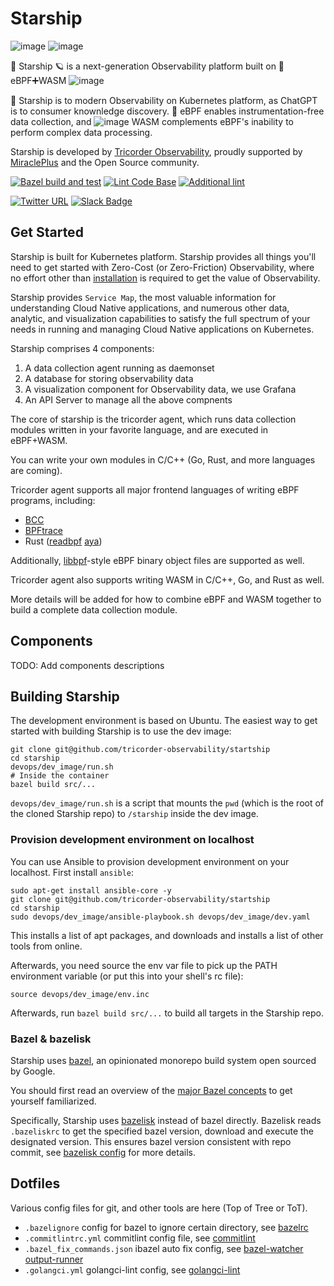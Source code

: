 # Starship

![image](https://user-images.githubusercontent.com/112656580/219543149-2e2bbebc-1891-4dcb-ba66-0f8b7f1bcd68.png)
![image](https://user-images.githubusercontent.com/112656580/219542981-5a4e5fb1-0603-4c0b-91e2-c94c36a92c0b.png)

🖖 Starship 🪐 is a next-generation Observability platform built on 🐝 eBPF➕WASM ![image](https://user-images.githubusercontent.com/112656580/219543881-046af389-ca10-4dda-b79a-a60088a1220a.png)

🚀 Starship is to modern Observability on Kubernetes platform, as ChatGPT is
to consumer knownledge discovery.
🐝 eBPF enables instrumentation-free data collection, and ![image](https://user-images.githubusercontent.com/112656580/219543881-046af389-ca10-4dda-b79a-a60088a1220a.png) WASM complements eBPF's
inability to perform complex data processing.

Starship is developed by [Tricorder Observability](https://tricorder.dev/),
proudly supported by [MiraclePlus](https://www.miracleplus.com/) and the Open Source
community.

[![Bazel build and test](https://github.com/tricorder-observability/starship/actions/workflows/build-and-test.yml/badge.svg?event=pull_request)](https://github.com/tricorder-observability/starship/actions/workflows/build-and-test.yml)
[![Lint Code Base](https://github.com/tricorder-observability/starship/actions/workflows/super-linter.yaml/badge.svg?event=pull_request)](https://github.com/tricorder-observability/starship/actions/workflows/super-linter.yaml)
[![Additional lint](https://github.com/tricorder-observability/starship/actions/workflows/additional_lint.yml/badge.svg?event=pull_request)](https://github.com/tricorder-observability/starship/actions/workflows/additional_lint.yml)

[![Twitter URL](https://img.shields.io/twitter/url/https/twitter.com/bukotsunikki.svg?style=plastic&label=Follow%20%40tricorder_o11y)](https://twitter.com/tricorder_o11y)
[![Slack Badge](https://img.shields.io/badge/Slack-4A154B?logo=slack&logoColor=fff&style=plastic&label=Join%20Tricorder)](https://join.slack.com/t/tricorderobse-mfl6648/shared_invite/zt-1oxqtq793-rRA03FN1YuyCiQrN_TrZoQ)

## Get Started

Starship is built for Kubernetes platform. Starship provides all things you'll need to
get started with Zero-Cost (or Zero-Friction) Observability,
where no effort other than [installation](https://tricorder-observability.github.io/helm-charts/)
is required to get the value of Observability.

Starship provides `Service Map`, the most valuable information
for understanding Cloud Native applications,
and numerous other data, analytic, and
visualization capabilities to satisfy
the full spectrum of your needs in running
and managing Cloud Native applications
on Kubernetes.

Starship comprises 4 components:
1. A data collection agent running as daemonset
2. A database for storing observability data
3. A visualization component for Observability data,
   we use Grafana
4. An API Server to manage all the above compnents

The core of starship is the tricorder agent,
which runs data collection modules written in
your favorite language, and are executed in eBPF+WASM.

You can write your own modules in
C/C++ (Go, Rust, and more languages are coming).

Tricorder agent supports all major frontend languages
of writing eBPF programs, including:
* [BCC](https://github.com/iovisor/bcc)
* [BPFtrace](https://github.com/iovisor/bpftrace)
* Rust ([readbpf](https://github.com/foniod/redbpf) [aya](https://github.com/aya-rs/aya))

Additionally, [libbpf](https://github.com/libbpf/libbpf)-style eBPF binary object files
are supported as well.

Tricorder agent also supports writing WASM in C/C++, Go, and Rust as well.

More details will be added for how to combine eBPF and WASM
together to build a complete data collection module.

## Components

TODO: Add components descriptions

## Building Starship

The development environment is based on Ubuntu.
The easiest way to get started with building Starship is to use the dev image:

```
git clone git@github.com/tricorder-observability/startship
cd starship
devops/dev_image/run.sh
# Inside the container
bazel build src/...
```

`devops/dev_image/run.sh` is a script that mounts the `pwd` (which is the root
of the cloned Starship repo) to `/starship` inside the dev image.

### Provision development environment on localhost
You can use Ansible to provision development environment on your localhost.
First install `ansible`:

```
sudo apt-get install ansible-core -y
git clone git@github.com/tricorder-observability/startship
cd starship
sudo devops/dev_image/ansible-playbook.sh devops/dev_image/dev.yaml
```

This installs a list of apt packages, and downloads and installs a list of other
tools from online.

Afterwards, you need source the env var file to pick up the PATH environment
variable (or put this into your shell's rc file):
```
source devops/dev_image/env.inc
```

Afterwards, run `bazel build src/...` to build all targets in the Starship repo.

### Bazel & bazelisk

Starship uses [bazel](https://bazel.build/), an opinionated monorepo build
system open sourced by Google.

You should first read an overview of the
[major Bazel concepts](https://bazel.build/concepts/build-ref)
to get yourself familiarized.

Specifically, Starship uses [bazelisk](https://github.com/bazelbuild/bazelisk)
instead of bazel directly. Bazelisk reads `.bazeliskrc` to get the specified
bazel version, download and execute the designated version. This ensures bazel
version consistent with repo commit, see [bazelisk config](
https://github.com/bazelbuild/bazelisk#how-does-bazelisk-know-which-bazel-version-to-run)
for more details.

## Dotfiles

Various config files for git, and other tools are here (Top of Tree or ToT).

* `.bazelignore` config for bazel to ignore certain directory, see [bazelrc](https://bazel.build/run/bazelrc)
* `.commitlintrc.yml` commitlint config file, see [commitlint](https://github.com/conventional-changelog/commitlint)
* `.bazel_fix_commands.json` ibazel auto fix config, see [bazel-watcher output-runner](https://github.com/bazelbuild/bazel-watcher#output-runner)
* `.golangci.yml` golangci-lint config, see [golangci-lint](https://github.com/golangci/golangci-lint)
